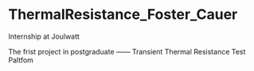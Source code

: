 # ThermalResistance_Foster_Cauer

Internship at Joulwatt

The frist project in postgraduate —— Transient Thermal Resistance Test Paltfom
